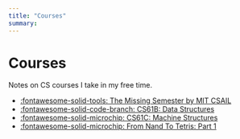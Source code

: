 ```yaml
---
title: "Courses"
summary: 
---
```


Courses
===

Notes on CS courses I take in my free time.

- [:fontawesome-solid-tools: The Missing Semester by MIT CSAIL](the-missing-semester/index.md)
- [:fontawesome-solid-code-branch: CS61B: Data
    Structures](cs61b-data-structures/index.md)
- [:fontawesome-solid-microchip: CS61C: Machine
    Structures](cs61c-machine-structures/index.md)
- [:fontawesome-solid-microchip: From Nand To Tetris: Part 1](from-nand-to-tetris-part-1/index.md)
